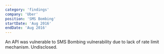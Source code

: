 ```yaml
---
category: 'findings'
company: 'Uber'
position: 'SMS Bombing'
startDate: 'Aug 2016'
endDate: 'Aug 2016'
---
```


An API was vulnerable to SMS Bombing vulnerability due to lack of rate limit mechanism. Undisclosed.
